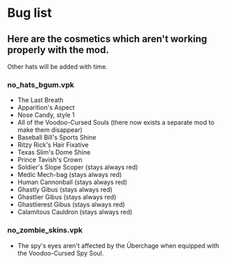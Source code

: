 # Bug list

## Here are the cosmetics which aren't working properly with the mod.

Other hats will be added with time.

### no\_hats\_bgum.vpk

* The Last Breath
* Apparition's Aspect
* Nose Candy, style 1
* All of the Voodoo-Cursed Souls (there now exists a separate mod to make them disappear)
* Baseball Bill's Sports Shine
* Ritzy Rick's Hair Fixative
* Texas Slim's Dome Shine
* Prince Tavish's Crown
* Soldier's Slope Scoper (stays always red)
* Medic Mech-bag (stays always red)
* Human Cannonball (stays always red)
* Ghastly Gibus (stays always red)
* Ghastlier Gibus (stays always red)
* Ghastlierest Gibus (stays always red)
* Calamitous Cauldron (stays always red)

### no\_zombie\_skins.vpk

* The spy's eyes aren't affected by the Überchage when equipped with the Voodoo-Cursed Spy Soul.
